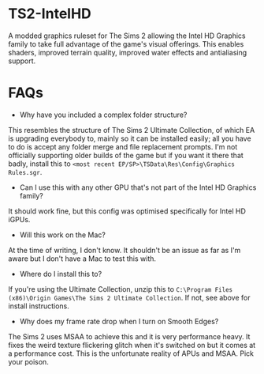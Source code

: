TS2-IntelHD
===========

A modded graphics ruleset for The Sims 2 allowing the Intel HD Graphics family to take full advantage of the game's visual offerings. This enables shaders, improved terrain quality, improved water effects and antialiasing support.

# FAQs

* Why have you included a complex folder structure?

This resembles the structure of The Sims 2 Ultimate Collection, of which EA is upgrading everybody to, mainly so it can be installed easily; all you have to do is accept any folder merge and file replacement prompts. I'm not officially supporting older builds of the game but if you want it there that badly, install this to `<most recent EP/SP>\TSData\Res\Config\Graphics Rules.sgr`.

* Can I use this with any other GPU that's not part of the Intel HD Graphics family?

It should work fine, but this config was optimised specifically for Intel HD iGPUs.

* Will this work on the Mac?

At the time of writing, I don't know. It shouldn't be an issue as far as I'm aware but I don't have a Mac to test this with.

* Where do I install this to?

If you're using the Ultimate Collection, unzip this to `C:\Program Files (x86)\Origin Games\The Sims 2 Ultimate Collection`. If not, see above for install instructions.

* Why does my frame rate drop when I turn on Smooth Edges?

The Sims 2 uses MSAA to achieve this and it is very performance heavy. It fixes the weird texture flickering glitch when it's switched on but it comes at a performance cost. This is the unfortunate reality of APUs and MSAA. Pick your poison.
